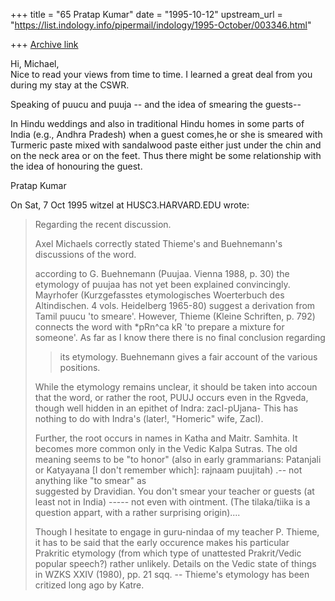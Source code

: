 +++
title = "65 Pratap Kumar"
date = "1995-10-12"
upstream_url = "https://list.indology.info/pipermail/indology/1995-October/003346.html"

+++
[Archive link](https://list.indology.info/pipermail/indology/1995-October/003346.html)

Hi, Michael,  
Nice to read your views from time to time.  I learned a great deal from 
you during my stay at the CSWR.  

Speaking of puucu and puuja -- and the idea of smearing the guests--

In Hindu weddings and also in traditional Hindu homes in some parts of 
India (e.g., Andhra Pradesh) when a guest comes,he or she is smeared with 
Turmeric paste mixed with sandalwood paste either just under the chin and 
on the neck area or on the feet.  Thus there might be some relationship 
with the idea of honouring the guest. 

Pratap Kumar




On Sat, 7 Oct 1995 witzel at HUSC3.HARVARD.EDU wrote:

> 
> Regarding the recent discussion.
> 
> 
> Axel Michaels correctly stated Thieme's and Buehnemann's discussions of 
> the word.
> 
> >>>
> according to G. Buehnemann (Puujaa. Vienna 1988, p. 30) the etymology of
>   puujaa has not yet been explained convincingly. Mayrhofer (Kurzgefasstes
>   etymologisches Woerterbuch des Altindischen. 4 vols. Heidelberg 1965-80)
>   suggest a derivation from Tamil puucu 'to smeare'. However, Thieme (Kleine
>   Schriften, p. 792) connects the word with *pRn^ca kR 'to prepare a mixture
>   for someone'. As far as I know there there is no final conclusion regarding
> > its etymology. Buehnemann gives a fair account of the various positions.
> >>>>
> 
> 
> While the etymology remains unclear, it should be taken into accoun that 
> the word, or rather the root, PUUJ occurs even in the Rgveda, though well 
> hidden in an epithet of Indra: zacI-pUjana- 
> This has nothing to do with Indra's (later!, "Homeric" wife, ZacI).
> 
> Further, the root occurs in names in Katha and Maitr. Samhita. It becomes 
> more common only in the Vedic Kalpa Sutras. The old meaning seems to be "to 
> honor" (also in early grammarians: Patanjali or Katyayana [I don't 
> remember which]: rajnaam puujitah) .-- not anything like "to smear" as  
> suggested by Dravidian. 
> You don't smear your teacher or guests (at least not in India)  -----  not 
> even with ointment. 
> (The tilaka/tiika is a question appart, with a rather surprising origin)....
> 
> Though I hesitate to engage in guru-nindaa of my teacher P. Thieme,
> it has to be said that the early occurence makes his particular Prakritic 
> etymology (from which type of unattested Prakrit/Vedic popular speech?) rather 
> unlikely. Details on the Vedic state of things in WZKS XXIV (1980), 
> pp. 21 sqq. --  Thieme's etymology has been critized long ago by Katre.
> 
> 
> 
> 
> 
>  
> 





